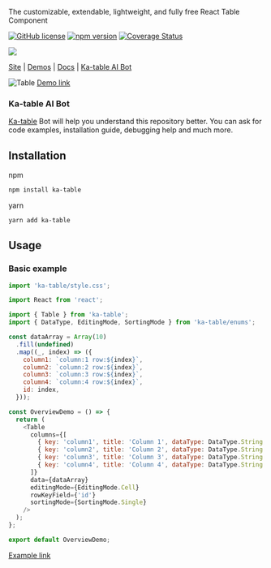 The customizable, extendable, lightweight, and fully free React Table Component

[![GitHub license](https://img.shields.io/badge/license-MIT-blue.svg)](https://github.com/komarovalexander/ka-table/blob/master/LICENSE)
[![npm version](https://img.shields.io/npm/v/ka-table.svg?style=flat-square)](https://www.npmjs.com/package/ka-table)
[![Coverage Status](https://coveralls.io/repos/github/komarovalexander/ka-table/badge.svg?branch=master&service=github)](https://coveralls.io/github/komarovalexander/ka-table?branch=master&service=github)

<a href="http://ka-table.com"><img src="http://ka-table.com/images/logo.svg"/></a>

[Site](http://ka-table.com) | [Demos](https://komarovalexander.github.io/ka-table/#/overview) | [Docs](http://ka-table.com/docs_get_started.html) | [Ka-table AI Bot](https://codeparrot.ai/oracle?owner=komarovalexander&repo=ka-table)

![Table](https://komarovalexander.github.io/ka-table/static/demos-screenshots/delete-row.png)
[Demo link](https://komarovalexander.github.io/ka-table/#/delete-row)

### Ka-table AI Bot

[Ka-table](https://codeparrot.ai/oracle?owner=komarovalexander&repo=ka-table) Bot will help you understand this repository better. You can ask for code examples, installation guide, debugging help and much more.


## Installation

npm

```sh
npm install ka-table
```

yarn

```sh
yarn add ka-table
```

## Usage

### Basic example

```js
import 'ka-table/style.css';

import React from 'react';

import { Table } from 'ka-table';
import { DataType, EditingMode, SortingMode } from 'ka-table/enums';

const dataArray = Array(10)
  .fill(undefined)
  .map((_, index) => ({
    column1: `column:1 row:${index}`,
    column2: `column:2 row:${index}`,
    column3: `column:3 row:${index}`,
    column4: `column:4 row:${index}`,
    id: index,
  }));

const OverviewDemo = () => {
  return (
    <Table
      columns={[
        { key: 'column1', title: 'Column 1', dataType: DataType.String },
        { key: 'column2', title: 'Column 2', dataType: DataType.String },
        { key: 'column3', title: 'Column 3', dataType: DataType.String },
        { key: 'column4', title: 'Column 4', dataType: DataType.String },
      ]}
      data={dataArray}
      editingMode={EditingMode.Cell}
      rowKeyField={'id'}
      sortingMode={SortingMode.Single}
    />
  );
};

export default OverviewDemo;
```

[Example link](https://komarovalexander.github.io/ka-table/#/overview)
